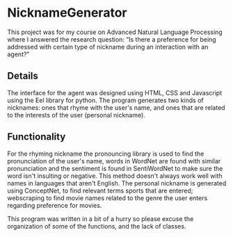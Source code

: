 # NicknameGenerator

This project was for my course on Advanced Natural Language Processing where I answered the research question: “Is there a preference for 
being addressed with certain type of nickname during an interaction with an agent?”

## Details

The interface for the agent was designed using HTML, CSS and Javascript using the Eel library for python. The program generates two kinds 
of nicknames: ones that rhyme with the user's name, and ones that are related to the interests of the user (personal nickname).

## Functionality

For the rhyming nickname the pronouncing library is used to find the pronunciation of the user's name, words in WordNet are found with 
similar pronunciation and the sentiment is found in SentiWordNet to make sure the word isn't insulting or negative. This method doesn't
always work well with names in languages that aren't English. The personal nickname is generated using ConceptNet, to find relevant terms 
sports that are entered; webscraping to find movie names related to the genre the user enters regarding preference for movies.

This program was written in a bit of a hurry so please excuse the organization of some of the functions, and the lack of classes.
